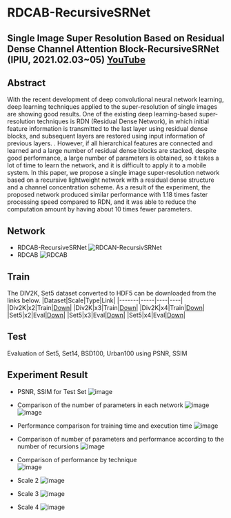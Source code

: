 # RDCAB-RecursiveSRNet

## Single Image Super Resolution Based on Residual Dense Channel Attention Block-RecursiveSRNet (IPIU, 2021.02.03~05) [YouTube](https://www.youtube.com/watch?v=BW7Z-MUu7m4)
## Abstract
With the recent development of deep convolutional neural network learning, deep learning techniques applied to the super-resolution of single images are showing good results. One of the existing deep learning-based super-resolution techniques is RDN (Residual Dense Network), in which initial feature information is transmitted to the last layer using residual dense blocks, and subsequent layers are restored using input information of previous layers. . However, if all hierarchical features are connected and learned and a large number of residual dense blocks are stacked, despite good performance, a large number of parameters is obtained, so it takes a lot of time to learn the network, and it is difficult to apply it to a mobile system. In this paper, we propose a single image super-resolution network based on a recursive lightweight network with a residual dense structure and a channel concentration scheme. As a result of the experiment, the proposed network produced similar performance with 1.18 times faster processing speed compared to RDN, and it was able to reduce the computation amount by having about 10 times fewer parameters.

## Network
* RDCAB-RecursiveSRNet
![RDCAN-RecursivSRNet](https://user-images.githubusercontent.com/61686244/106457120-dafeb480-64d1-11eb-8c89-f8446afbf0ec.png)
* RDCAB
![RDCAB](https://user-images.githubusercontent.com/61686244/106457205-f8cc1980-64d1-11eb-8645-2327f04d305d.png)

## Train
The DIV2K, Set5 dataset converted to HDF5 can be downloaded from the links below.
|Dataset|Scale|Type|Link|
|-------|-----|----|----|
|Div2K|x2|Train|[Down](https://www.dropbox.com/s/41sn4eie37hp6rh/DIV2K_x2.h5?dl=0)|
|Div2K|x3|Train|[Down](https://www.dropbox.com/s/4piy2lvhrjb2e54/DIV2K_x3.h5?dl=0)|
|Div2K|x4|Train|[Down](https://www.dropbox.com/s/ie4a6t7f9n5lgco/DIV2K_x4.h5?dl=0)|
|Set5|x2|Eval|[Down](https://www.dropbox.com/s/b7v5vis8duh9vwd/Set5_x2.h5?dl=0)|
|Set5|x3|Eval|[Down](https://www.dropbox.com/s/768b07ncpdfmgs6/Set5_x3.h5?dl=0)|
|Set5|x4|Eval|[Down](https://www.dropbox.com/s/rtu89xyatbb71qv/Set5_x4.h5?dl=0)|

## Test
Evaluation of Set5, Set14, BSD100, Urban100 using PSNR, SSIM

## Experiment Result
* PSNR, SSIM for Test Set
![image](https://user-images.githubusercontent.com/61686244/106460006-07b4cb00-64d6-11eb-8e31-ab64a6416f8b.png)
* Comparison of the number of parameters in each network
![image](https://user-images.githubusercontent.com/61686244/106460063-1d29f500-64d6-11eb-885f-8402c9af46a5.png)
![image](https://user-images.githubusercontent.com/61686244/106460133-3468e280-64d6-11eb-9a94-f169507960f9.png)
* Performance comparison for training time and execution time
![image](https://user-images.githubusercontent.com/61686244/106460196-4ba7d000-64d6-11eb-88cc-1509fc9b2faa.png)
* Comparison of number of parameters and performance according to the number of recursions
![image](https://user-images.githubusercontent.com/61686244/106460243-5e220980-64d6-11eb-97c7-af3f7ab6c580.png)

* Comparison of performance by technique                                                                       
![image](https://user-images.githubusercontent.com/61686244/106460273-6f6b1600-64d6-11eb-9b39-2da2482d8848.png)
* Scale 2
![image](https://user-images.githubusercontent.com/61686244/106460365-97f31000-64d6-11eb-8a26-155eabab0d97.png)
* Scale 3
![image](https://user-images.githubusercontent.com/61686244/106460388-a0e3e180-64d6-11eb-80e6-214827332930.png)
* Scale 4
![image](https://user-images.githubusercontent.com/61686244/106460418-af31fd80-64d6-11eb-8e40-293803ade496.png)













